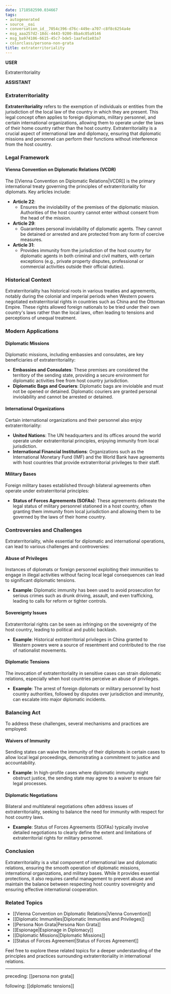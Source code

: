 ```yaml
---
date: 1718582590.034667
tags:
- autogenerated
- source__oai
- conversation_id__7054c396-d76c-449e-a707-c8f8c6254a4e
- msg_aaa257d2-18dc-4443-9200-8ba4c05a9146
- msg_ba974106-6615-45c7-bde5-1aafed1e03a7
- colorclass/persona-non-grata
title: extraterritoriality
---
```


**USER**

Extraterritoriality


**ASSISTANT**

### Extraterritoriality

**Extraterritoriality** refers to the exemption of individuals or entities from the jurisdiction of the local law of the country in which they are present. This legal concept often applies to foreign diplomats, military personnel, and certain international organizations, allowing them to operate under the laws of their home country rather than the host country. Extraterritoriality is a crucial aspect of international law and diplomacy, ensuring that diplomatic missions and personnel can perform their functions without interference from the host country.

### Legal Framework

#### Vienna Convention on Diplomatic Relations (VCDR)

The [[Vienna Convention on Diplomatic Relations|VCDR]] is the primary international treaty governing the principles of extraterritoriality for diplomats. Key articles include:

- **Article 22**: 
  - Ensures the inviolability of the premises of the diplomatic mission. Authorities of the host country cannot enter without consent from the head of the mission.
- **Article 29**:
  - Guarantees personal inviolability of diplomatic agents. They cannot be detained or arrested and are protected from any form of coercive measures.
- **Article 31**:
  - Provides immunity from the jurisdiction of the host country for diplomatic agents in both criminal and civil matters, with certain exceptions (e.g., private property disputes, professional or commercial activities outside their official duties).

### Historical Context

Extraterritoriality has historical roots in various treaties and agreements, notably during the colonial and imperial periods when Western powers negotiated extraterritorial rights in countries such as China and the Ottoman Empire. These rights allowed foreign nationals to be tried under their own country's laws rather than the local laws, often leading to tensions and perceptions of unequal treatment.

### Modern Applications

#### Diplomatic Missions

Diplomatic missions, including embassies and consulates, are key beneficiaries of extraterritoriality:

- **Embassies and Consulates**: These premises are considered the territory of the sending state, providing a secure environment for diplomatic activities free from host country jurisdiction.
- **Diplomatic Bags and Couriers**: Diplomatic bags are inviolable and must not be opened or detained. Diplomatic couriers are granted personal inviolability and cannot be arrested or detained.

#### International Organizations

Certain international organizations and their personnel also enjoy extraterritoriality:

- **United Nations**: The UN headquarters and its offices around the world operate under extraterritorial principles, enjoying immunity from local jurisdiction.
- **International Financial Institutions**: Organizations such as the International Monetary Fund (IMF) and the World Bank have agreements with host countries that provide extraterritorial privileges to their staff.

#### Military Bases

Foreign military bases established through bilateral agreements often operate under extraterritorial principles:

- **Status of Forces Agreements (SOFAs)**: These agreements delineate the legal status of military personnel stationed in a host country, often granting them immunity from local jurisdiction and allowing them to be governed by the laws of their home country.

### Controversies and Challenges

Extraterritoriality, while essential for diplomatic and international operations, can lead to various challenges and controversies:

#### Abuse of Privileges

Instances of diplomats or foreign personnel exploiting their immunities to engage in illegal activities without facing local legal consequences can lead to significant diplomatic tensions.

- **Example**: Diplomatic immunity has been used to avoid prosecution for serious crimes such as drunk driving, assault, and even trafficking, leading to calls for reform or tighter controls.

#### Sovereignty Issues

Extraterritorial rights can be seen as infringing on the sovereignty of the host country, leading to political and public backlash.

- **Example**: Historical extraterritorial privileges in China granted to Western powers were a source of resentment and contributed to the rise of nationalist movements.

#### Diplomatic Tensions

The invocation of extraterritoriality in sensitive cases can strain diplomatic relations, especially when host countries perceive an abuse of privileges.

- **Example**: The arrest of foreign diplomats or military personnel by host country authorities, followed by disputes over jurisdiction and immunity, can escalate into major diplomatic incidents.

### Balancing Act

To address these challenges, several mechanisms and practices are employed:

#### Waivers of Immunity

Sending states can waive the immunity of their diplomats in certain cases to allow local legal proceedings, demonstrating a commitment to justice and accountability.

- **Example**: In high-profile cases where diplomatic immunity might obstruct justice, the sending state may agree to a waiver to ensure fair legal processes.

#### Diplomatic Negotiations

Bilateral and multilateral negotiations often address issues of extraterritoriality, seeking to balance the need for immunity with respect for host country laws.

- **Example**: Status of Forces Agreements (SOFAs) typically involve detailed negotiations to clearly define the extent and limitations of extraterritorial rights for military personnel.

### Conclusion

Extraterritoriality is a vital component of international law and diplomatic relations, ensuring the smooth operation of diplomatic missions, international organizations, and military bases. While it provides essential protections, it also requires careful management to prevent abuse and maintain the balance between respecting host country sovereignty and ensuring effective international cooperation.

### Related Topics

- [[Vienna Convention on Diplomatic Relations|Vienna Convention]]
- [[Diplomatic Immunities|Diplomatic Immunities and Privileges]]
- [[Persona Non Grata|Persona Non Grata]]
- [[Espionage|Espionage in Diplomacy]]
- [[Diplomatic Missions|Diplomatic Missions]]
- [[Status of Forces Agreement|Status of Forces Agreement]]

Feel free to explore these related topics for a deeper understanding of the principles and practices surrounding extraterritoriality in international relations.


---

preceding: [[persona non grata]]  


following: [[diplomatic tensions]]